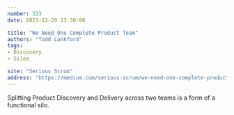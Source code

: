 ```yaml
---
number: 323
date: 2021-12-20 13:30:00

title: "We Need One Complete Product Team"
authors: "Todd Lankford"
tags:
- Discovery
- Silos

site: "Serious Scrum"
address: "https://medium.com/serious-scrum/we-need-one-complete-product-team-5d7508125505"
---
```


Splitting Product Discovery and Delivery across two teams is a form of a functional silo.